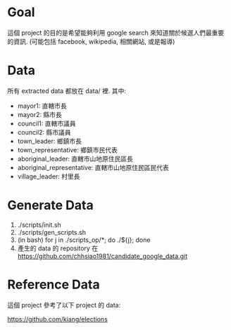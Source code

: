 Goal
==========
這個 project 的目的是希望能夠利用 google search 來知道關於候選人們最重要的資訊.
(可能包括 facebook, wikipedia, 相關網站, 或是報導)

Data
=========
所有 extracted data 都放在 data/ 裡. 其中:

* mayor1: 直轄市長
* mayor2: 縣市長
* council1: 直轄市議員
* council2: 縣市議員
* town_leader: 鄉鎮市長
* town_representative: 鄉鎮市民代表
* aboriginal_leader: 直轄市山地原住民區長
* aboriginal_representative: 直轄市山地原住民區民代表
* village_leader: 村里長

Generate Data
==========
1. ./scripts/init.sh
2. ./scripts/gen_scripts.sh
3. (in bash) for j in ./scripts_op/*; do ./${j}; done
4. 產生的 data 的 repository 在 https://github.com/chhsiao1981/candidate_google_data.git

Reference Data
=========
這個 project 參考了以下 project 的 data:

https://github.com/kiang/elections
